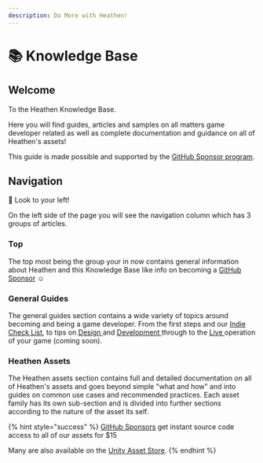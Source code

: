```yaml
---
description: Do More with Heathen!
---
```


# 📚 Knowledge Base

## Welcome

To the Heathen Knowledge Base.&#x20;

Here you will find guides, articles and samples on all matters game developer related as well as complete documentation and guidance on all of Heathen's assets!

This guide is made possible and supported by the [GitHub Sponsor program](become-a-sponsor/).

## Navigation

:eyes: Look to your left!

On the left side of the page you will see the navigation column which has 3 groups of articles.&#x20;

### Top

The top most being the group your in now contains general information about Heathen and this Knowledge Base like info on becoming a [GitHub Sponsor](become-a-sponsor/) :relaxed:

### General Guides

The general guides section contains a wide variety of topics around becoming and being a game developer. From the first steps and our [Indie Check List](company/getting-started/indie-check-list.md), to tips on [Design ](company/design/)and [Development ](company/development/)through to the [Live ](company/live.md)operation of your game (coming soon).

### Heathen Assets

The Heathen assets section contains full and detailed documentation on all of Heathen's assets and goes beyond simple "what and how" and into guides on common use cases and recommended practices. Each asset family has its own sub-section and is divided into further sections according to the nature of the asset its self.

{% hint style="success" %}
[GitHub Sponsors](become-a-sponsor/) get instant source code access to all of our assets for $15

Many are also available on the [Unity Asset Store](https://assetstore.unity.com/publishers/5836).
{% endhint %}
